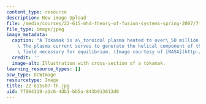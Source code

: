 ```yaml
---
content_type: resource
description: New image Upload
file: /media/courses/22-615-mhd-theory-of-fusion-systems-spring-2007/7f964319a1c64db1bb5a843b913613d0_22-615s07-th.jpg
file_type: image/jpeg
image_metadata:
  caption: "A Tokamak is a\_toroidal plasma heated to over\_50 million degrees Celsius.\
    \ The plasma current serves to generate the helical component of the magnetic\
    \ field necessary for equilibrium. (Image courtesy of [NASA](http://www.nasa.gov/).)"
  credit: ''
  image-alt: Illustration with cross-section of a tokamak.
learning_resource_types: []
ocw_type: OCWImage
resourcetype: Image
title: 22-615s07-th.jpg
uid: 7f964319-a1c6-4db1-bb5a-843b913613d0
---
```

